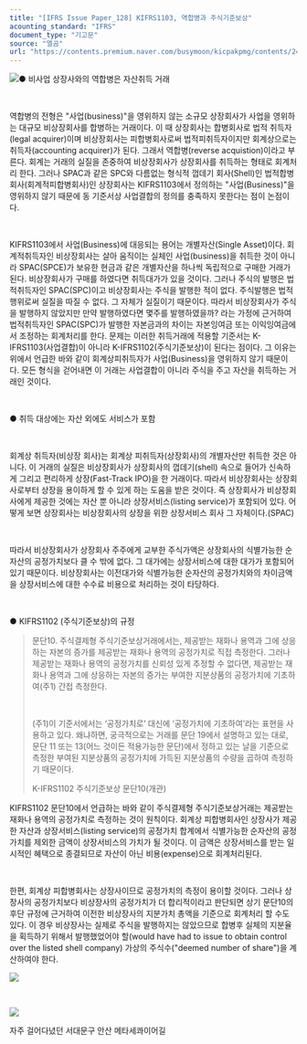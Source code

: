 ```yaml
---
title: "[IFRS Issue Paper_128] KIFRS1103, 역합병과 주식기준보상"
acounting_standard: "IFRS"
document_type: "기고문"
source: "엘곰"
url: "https://contents.premium.naver.com/busymoon/kicpakpmg/contents/240603095146413vn"
---
```

![](https://n2.news.naver.com/l.gif?type=content)● 비사업 상장사와의 역합병은 자산취득 거래

​

역합병의 전형은 "사업(business)"을 영위하지 않는 소규모 상장회사가 사업을 영위하는 대규모 비상장회사를 합병하는 거래이다. 이 때 상장회사는 합병회사로 법적 취득자(legal acquirer)이며 비상장회사는 피합병회사로써 법적피취득자이지만 회계상으로는 취득자(accounting acquirer)가 된다. 그래서 역합병(reverse acquistion)이라고 부른다. 회계는 거래의 실질을 존중하여 비상장회사가 상장회사를 취득하는 형태로 회계처리 한다. 그러나 SPAC과 같은 SPC와 다름없는 형식적 껍데기 회사(Shell)인 법적합병회사(회계적피합병회사)인 상장회사는 KIFRS1103에서 정의하는 "사업(Business)"을 영위하지 않기 때문에 동 기준서상 사업결합의 정의를 충족하지 못한다는 점이 논점이다.

​

KIFRS1103에서 사업(Business)에 대응되는 용어는 개별자산(Single Asset)이다. 회계적취득자인 비상장회사는 살아 움직이는 실체인 사업(business)을 취득한 것이 아니라 SPAC(SPCE)가 보유한 현금과 같은 개별자산을 하나씩 독립적으로 구매한 거래가 된다. 비상장회사가 구매를 하였다면 취득대가가 있을 것이다. 그러나 주식의 발행은 법적취득자인 SPAC(SPC)이고 비상장회사는 주식을 발행한 적이 없다. 주식발행은 법적행위로써 실질을 따질 수 없다. 그 자체가 실질이기 때문이다. 따라서 비상장회사가 주식을 발행하지 않았지만 만약 발행하였다면 몇주를 발행하였을까? 라는 가정에 근거하여 법적취득자인 SPAC(SPC)가 발행한 자본금과의 차이는 자본잉여금 또는 이익잉여금에서 조정하는 회계처리를 한다. 문제는 이러한 취득거래에 적용할 기준서는 K-IFRS1103(사업결합)이 아니라 K-IFRS1102(주식기준보상)이 된다는 점이다. 그 이유는 위에서 언급한 바와 같이 회계상피취득자가 사업(Business)을 영위하지 않기 때문이다. 모든 형식을 걷어내면 이 거래는 사업결합이 아니라 주식을 주고 자산을 취득하는 거래인 것이다.

​

● 취득 대상에는 자산 외에도 서비스가 포함

​

회계상 취득자(비상장 회사)는 회계상 피취득자(상장회사)의 개별자산만 취득한 것은 아니다. 이 거래의 실질은 비상장회사가 상장회사의 껍데기(shell) 속으로 들어가 신속하게 그리고 편리하게 상장(Fast-Track IPO)을 한 거래이다. 따라서 비상장회사는 상장회사로부터 상장을 용이하게 할 수 있게 하는 도움을 받은 것이다. 즉 상장회사가 비상장회사에게 제공한 것에는 자산 뿐 아니라 상장서비스(listing service)가 포함되어 있다. 어떻게 보면 상장회사는 비상장회사의 상장을 위한 상장서비스 회사 그 자체이다.(SPAC)

​

따라서 비상장회사가 상장회사 주주에게 교부한 주식가액은 상장회사의 식별가능한 순자산의 공정가치보다 클 수 밖에 없다. 그 대가에는 상장서비스에 대한 대가가 포함되어 있기 때문이다. 비상장회사는 이전대가와 식별가능한 순자산의 공정가치와의 차이금액을 상장서비스에 대한 수수료 비용으로 처리하는 것이 타당하다.

​

● KIFRS1102 (주식기준보상)의 규정

> 문단10. 주식결제형 주식기준보상거래에서는, 제공받는 재화나 용역과 그에 상응하는 자본의 증가를 제공받는 재화나 용역의 공정가치로 직접 측정한다. 그러나 제공받는 재화나 용역의 공정가치를 신뢰성 있게 추정할 수 없다면, 제공받는 재화나 용역과 그에 상응하는 자본의 증가는 부여한 지분상품의 공정가치에 기초하여(주1) 간접 측정한다.
> 
> ​
> 
> (주1)이 기준서에서는 ‘공정가치로’ 대신에 ‘공정가치에 기초하여’라는 표현을 사용하고 있다. 왜냐하면, 궁극적으로는 거래를 문단 19에서 설명하고 있는 대로, 문단 11 또는 13(어느 것이든 적용가능한 문단)에서 정하고 있는 날을 기준으로 측정한 부여된 지분상품의 공정가치에 가득된 지분상품의 수량을 곱하여 측정하기 때문이다.
> 
> K-IFRS1102 주식기준보상 문단10(개관)

KIFRS1102 문단10에서 언급하는 바와 같이 주식결제형 주식기준보상거래는 제공받는 재화나 용역의 공정가치로 측정하는 것이 원칙이다. 회계상 피합병회사인 상장사가 제공한 자산과 상장서비스(listing service)의 공정가치 합계에서 식별가능한 순자산의 공정가치를 제외한 금액이 상장서비스의 가치가 될 것이다. 이 금액은 상장서비스를 받는 일시적인 혜택으로 종결되므로 자산이 아닌 비용(expense)으로 회계처리된다.

​

한편, 회계상 피합병회사는 상장사이므로 공정가치의 측정이 용이할 것이다. 그러나 상장사의 공정가치보다 비상장사의 공정가치가 더 합리적이라고 판단되면 상기 문단10의 후단 규정에 근거하여 이전한 비상장사의 지분가치 총액을 기준으로 회계처리 할 수도 있다. 이 경우 비상장사는 실제로 주식을 발행하지는 않았으므로 합병후 실체의 지분율을 획득하기 위해서 발행했었어야 할(would have had to issue to obtain control over the listed shell company) 가상의 주식수("deemed number of share")을 계산하여야 한다.

[![](https://dthumb-phinf.pstatic.net/dthumb?src=%22https://storep-phinf.pstatic.net/cafe_004/original_28.png?type=p100_100%22&service=scs&type=w800)](https://contents.premium.naver.com/busymoon/kicpakpmg/contents/#)

​

![](https://dthumb-phinf.pstatic.net/dthumb?src=%22https://postfiles.pstatic.net/MjAyMzA1MTBfNDQg/MDAxNjgzNjg1NjcyMzIy.rGr0rt1dbTd0_y4k1hWUL84nMWu1vpWntak93MmK16Eg.rBd2MFpYBFcj4_BKwwDIu1COFOcD2BPhWth2wkRQTegg.JPEG.busymoon/283860204_691383818508780_9108991988170188756_n.jpg?type=w773%22&service=scs&type=w800)

자주 걸어다녔던 서대문구 안산 메타세콰이어길

​

​